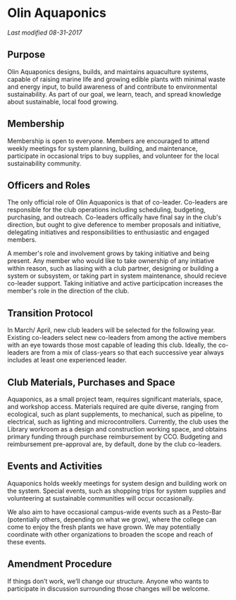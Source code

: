 # Olin Aquaponics
*Last modified 08-31-2017*

## Purpose

Olin Aquaponics designs, builds, and maintains aquaculture systems, capable of raising marine life and growing edible plants with minimal waste and energy input, to build awareness of and contribute to environmental sustainability. As part of our goal, we learn, teach, and spread knowledge about sustainable, local food growing.

## Membership

Membership is open to everyone. Members are encouraged to attend weekly meetings for system planning, building, and maintenance, participate in occasional trips to buy supplies, and volunteer for the local sustainability community.

## Officers and Roles

The only official role of Olin Aquaponics is that of co-leader. Co-leaders are responsible for the club operations including scheduling, budgeting, purchasing, and outreach. Co-leaders offically have final say in the club's direction, but  ought to give deference to member proposals and initiative, delegating initiatives and responsibilities to enthusiastic and engaged members.

A member's role and involvement grows by taking initiative and being present. Any member who would like to take ownership of any initiative within reason, such as liasing with a club partner, designing or building a system or subsystem, or taking part in system maintenance, should recieve co-leader support. Taking initiative and active participcation increases the member's role in the direction of the club.

## Transition Protocol

In March/ April, new club leaders will be selected for the following year. Existing co-leaders select new co-leaders from among the active members with an eye towards those most capable of leading this club. Ideally, the co-leaders are from a mix of class-years so that each successive year always includes at least one experienced leader.

## Club Materials, Purchases and Space

Aquaponics, as a small project team, requires significant materials, space, and workshop access. Materials required are quite diverse, ranging from ecological, such as plant supplements, to mechanical, such as pipeline, to electrical, such as lighting and microcontrollers. Currently, the club uses the Library workroom as a design and construction working space, and obtains primary funding through purchase reimbursement by CCO. Budgeting and reimbursement pre-approval are, by default, done by the club co-leaders.

## Events and Activities

Aquaponics holds weekly meetings for system design and building work on the system. Special events, such as shopping trips for system supplies and volunteering at sustainable communities will occur occasionally.

We also aim to have occasional campus-wide events such as a Pesto-Bar (potentially others, depending on what we grow), where the college can come to enjoy the fresh plants we have grown. We may potentially coordinate with other organizations to broaden the scope and reach of these events.

## Amendment Procedure

If things don’t work, we’ll change our structure.  Anyone who wants to participate in discussion surrounding those changes will be welcome.
